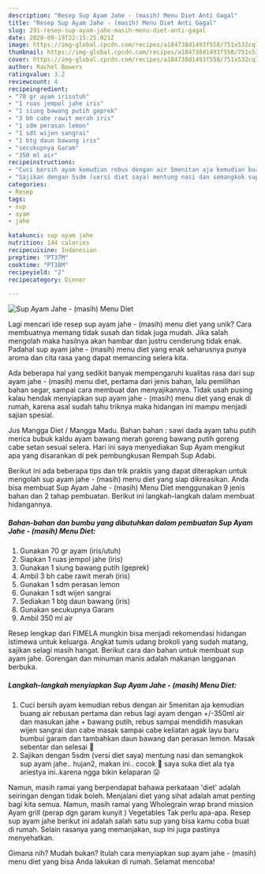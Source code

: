```yaml
---
description: "Resep Sup Ayam Jahe - (masih) Menu Diet Anti Gagal"
title: "Resep Sup Ayam Jahe - (masih) Menu Diet Anti Gagal"
slug: 291-resep-sup-ayam-jahe-masih-menu-diet-anti-gagal
date: 2020-09-19T22:15:25.021Z
image: https://img-global.cpcdn.com/recipes/a184738d1493f558/751x532cq70/sup-ayam-jahe-masih-menu-diet-foto-resep-utama.jpg
thumbnail: https://img-global.cpcdn.com/recipes/a184738d1493f558/751x532cq70/sup-ayam-jahe-masih-menu-diet-foto-resep-utama.jpg
cover: https://img-global.cpcdn.com/recipes/a184738d1493f558/751x532cq70/sup-ayam-jahe-masih-menu-diet-foto-resep-utama.jpg
author: Rachel Bowers
ratingvalue: 3.2
reviewcount: 4
recipeingredient:
- "70 gr ayam irisutuh"
- "1 ruas jempol jahe iris"
- "1 siung bawang putih geprek"
- "3 bh cabe rawit merah iris"
- "1 sdm perasan lemon"
- "1 sdt wijen sangrai"
- "1 btg daun bawang iris"
- "secukupnya Garam"
- "350 ml air"
recipeinstructions:
- "Cuci bersih ayam kemudian rebus dengan air 5menitan aja kemudian buang air rebusan pertama dan rebus lagi ayam dengan +/-350ml air dan masukan jahe + bawang putih, rebus sampai mendidih masukan wijen sangrai dan cabe masak sampai cabe keliatan agak layu baru bumbui garam dan tambahkan daun bawang dan perasan lemon. Masak sebentar dan selesai 💙"
- "Sajikan dengan 5sdm (versi diet saya) mentung nasi dan semangkok sup ayam jahe.. hujan2, makan ini.. cocok 💙 saya suka diet ala tya ariestya ini..karena ngga bikin kelaparan 😛"
categories:
- Resep
tags:
- sup
- ayam
- jahe

katakunci: sup ayam jahe 
nutrition: 144 calories
recipecuisine: Indonesian
preptime: "PT37M"
cooktime: "PT38M"
recipeyield: "2"
recipecategory: Dinner

---
```



![Sup Ayam Jahe - (masih) Menu Diet](https://img-global.cpcdn.com/recipes/a184738d1493f558/751x532cq70/sup-ayam-jahe-masih-menu-diet-foto-resep-utama.jpg)

Lagi mencari ide resep sup ayam jahe - (masih) menu diet yang unik? Cara membuatnya memang tidak susah dan tidak juga mudah. Jika salah mengolah maka hasilnya akan hambar dan justru cenderung tidak enak. Padahal sup ayam jahe - (masih) menu diet yang enak seharusnya punya aroma dan cita rasa yang dapat memancing selera kita.

Ada beberapa hal yang sedikit banyak mempengaruhi kualitas rasa dari sup ayam jahe - (masih) menu diet, pertama dari jenis bahan, lalu pemilihan bahan segar, sampai cara membuat dan menyajikannya. Tidak usah pusing kalau hendak menyiapkan sup ayam jahe - (masih) menu diet yang enak di rumah, karena asal sudah tahu triknya maka hidangan ini mampu menjadi sajian spesial.

Jus Mangga Diet / Mangga Madu. Bahan bahan : sawi dada ayam tahu putih merica bubuk kaldu ayam bawang merah goreng bawang putih goreng cabe setan sesuai selera. Hari ini saya menyediakan Sup Ayam mengikut apa yang disarankan di pek pembungkusan Rempah Sup Adabi.


Berikut ini ada beberapa tips dan trik praktis yang dapat diterapkan untuk mengolah sup ayam jahe - (masih) menu diet yang siap dikreasikan. Anda bisa membuat Sup Ayam Jahe - (masih) Menu Diet menggunakan 9 jenis bahan dan 2 tahap pembuatan. Berikut ini langkah-langkah dalam membuat hidangannya.

<!--inarticleads1-->

##### Bahan-bahan dan bumbu yang dibutuhkan dalam pembuatan Sup Ayam Jahe - (masih) Menu Diet:

1. Gunakan 70 gr ayam (iris/utuh)
1. Siapkan 1 ruas jempol jahe (iris)
1. Gunakan 1 siung bawang putih (geprek)
1. Ambil 3 bh cabe rawit merah (iris)
1. Gunakan 1 sdm perasan lemon
1. Gunakan 1 sdt wijen sangrai
1. Sediakan 1 btg daun bawang (iris)
1. Gunakan secukupnya Garam
1. Ambil 350 ml air


Resep lengkap dari FIMELA mungkin bisa menjadi rekomendasi hidangan istimewa untuk keluarga. Angkat tumis udang brokoli yang sudah matang, sajikan selagi masih hangat. Berikut cara dan bahan untuk membuat sup ayam jahe. Gorengan dan minuman manis adalah makanan langganan berbuka. 

<!--inarticleads2-->

##### Langkah-langkah menyiapkan Sup Ayam Jahe - (masih) Menu Diet:

1. Cuci bersih ayam kemudian rebus dengan air 5menitan aja kemudian buang air rebusan pertama dan rebus lagi ayam dengan +/-350ml air dan masukan jahe + bawang putih, rebus sampai mendidih masukan wijen sangrai dan cabe masak sampai cabe keliatan agak layu baru bumbui garam dan tambahkan daun bawang dan perasan lemon. Masak sebentar dan selesai 💙
1. Sajikan dengan 5sdm (versi diet saya) mentung nasi dan semangkok sup ayam jahe.. hujan2, makan ini.. cocok 💙 saya suka diet ala tya ariestya ini..karena ngga bikin kelaparan 😛


Namun, masih ramai yang berpendapat bahawa perkataan &#39;diet&#39; adalah seiringan dengan tidak boleh. Menjalani diet yang sihat adalah amat penting bagi kita semua. Namun, masih ramai yang Wholegrain wrap brand mission Ayam grill (perap dgn garam kunyit ) Vegetables Tak perlu apa-apa. Resep sup ayam jahe berikut ini adalah salah satu sup yang bisa kamu coba buat di rumah. Selain rasanya yang memanjakan, sup ini juga pastinya menyehatkan. 

Gimana nih? Mudah bukan? Itulah cara menyiapkan sup ayam jahe - (masih) menu diet yang bisa Anda lakukan di rumah. Selamat mencoba!

